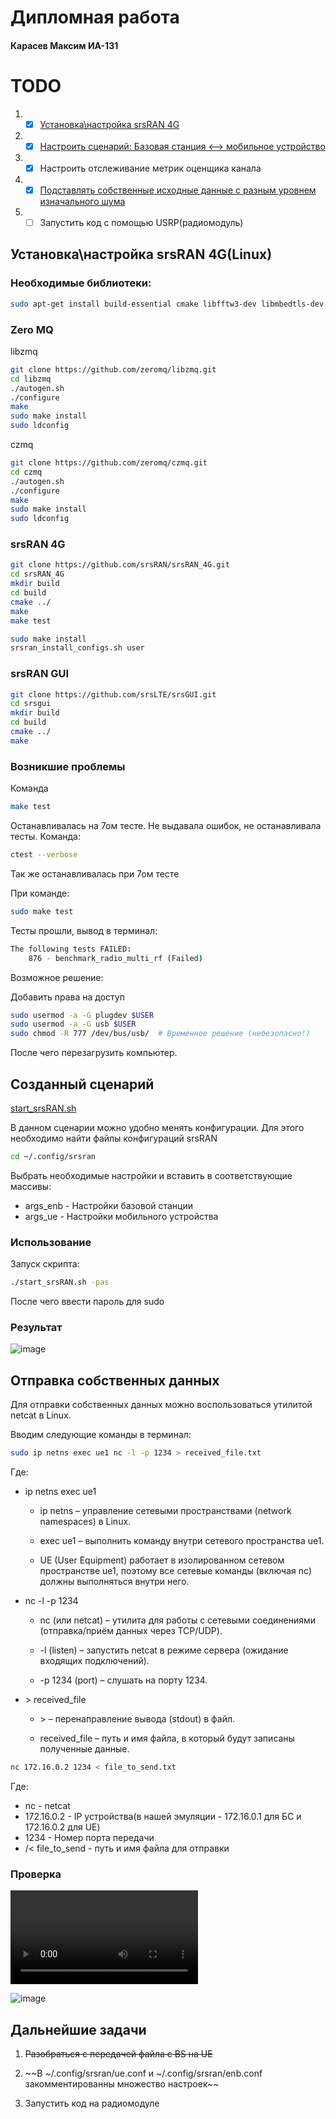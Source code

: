 # Дипломная работа
#### Карасев Максим ИА-131

# TODO

1. -[x] [Установка\настройка srsRAN 4G](#установканастройка-srsran-4glinux)
2. -[x] [Настроить сценарий: Базовая станция <--> мобильное устройство](#созданный-сценарий)
3. -[x] Настроить отслеживание метрик оценщика канала
4. -[x] [Подставлять собственные исходные данные с разным уровнем изначального шума](#отправка-собственных-данных)
5. -[ ] Запустить код с помощью USRP(радиомодуль)

## Установка\настройка srsRAN 4G(Linux)

### Необходимые библиотеки:
```Bash
sudo apt-get install build-essential cmake libfftw3-dev libmbedtls-dev libboost-program-options-dev libconfig++-dev libsctp-dev
```

### Zero MQ

libzmq

```Bash
git clone https://github.com/zeromq/libzmq.git
cd libzmq
./autogen.sh
./configure
make
sudo make install
sudo ldconfig
```

czmq

```Bash
git clone https://github.com/zeromq/czmq.git
cd czmq
./autogen.sh
./configure
make
sudo make install
sudo ldconfig
```

### srsRAN 4G
```Bash
git clone https://github.com/srsRAN/srsRAN_4G.git
cd srsRAN_4G
mkdir build
cd build
cmake ../
make
make test

sudo make install
srsran_install_configs.sh user
```
### srsRAN GUI
```Bash
git clone https://github.com/srsLTE/srsGUI.git
cd srsgui
mkdir build
cd build
cmake ../
make 
```

### Возникшие проблемы
Команда
```Bash
make test
```

Останавливалась на 7ом тесте. Не выдавала ошибок, не останавливала тесты. Команда:
```Bash
ctest --verbose
```
Так же останавливалась при 7ом тесте

При команде:
```Bash
sudo make test
```
Тесты прошли, вывод в терминал:

```Bash
The following tests FAILED:
	876 - benchmark_radio_multi_rf (Failed)
```

Возможное решение:

Добавить права на доступ
```Bash
sudo usermod -a -G plugdev $USER
sudo usermod -a -G usb $USER
sudo chmod -R 777 /dev/bus/usb/  # Временное решение (небезопасно!)
```

После чего перезагрузить компьютер.


## Созданный сценарий

[start_srsRAN.sh](/start_srsRAN.sh)

В данном сценарии можно удобно менять конфигурации. Для этого необходимо найти файлы конфигураций srsRAN

```Bash
cd ~/.config/srsran
```
Выбрать необходимые настройки и вставить в соответствующие массивы:
	
- args_enb - Настройки базовой станции
- args_ue - Настройки мобильного устройства

### Использование

Запуск скрипта:

```Bash
./start_srsRAN.sh -pas
```
После чего ввести пароль для sudo

### Результат

![image](/third_party/start_srsran.png)

## Отправка собственных данных

Для отправки собственных данных можно воспользоваться утилитой netcat в Linux.

Вводим следующие команды в терминал:

```Bash
sudo ip netns exec ue1 nc -l -p 1234 > received_file.txt
```

Где:

- ip netns exec ue1

    - ip netns – управление сетевыми пространствами (network namespaces) в Linux.

    - exec ue1 – выполнить команду внутри сетевого пространства ue1.

    - UE (User Equipment) работает в изолированном сетевом пространстве ue1, поэтому все сетевые команды (включая nc) должны выполняться внутри него.

- nc -l -p 1234

    - nc (или netcat) – утилита для работы с сетевыми соединениями (отправка/приём данных через TCP/UDP).

    - -l (listen) – запустить netcat в режиме сервера (ожидание входящих подключений).

    - -p 1234 (port) – слушать на порту 1234.

- \> received_file

    - \> – перенаправление вывода (stdout) в файл.

    - received_file – путь и имя файла, в который будут записаны полученные данные.

```Bash
nc 172.16.0.2 1234 < file_to_send.txt
```

Где:

- nc - netcat
- 172.16.0.2 - IP устройства(в нашей эмуляции - 172.16.0.1 для БС и 172.16.0.2 для UE)
- 1234 - Номер порта передачи
- /< file_to_send - путь и имя файла для отправки

### Проверка

![mov](/third_party/tx_file.mov)

![image](/third_party/check_file.jpg)



## Дальнейшие задачи

1. ~~Разобраться с передачей файла с BS на UE~~

2. ~~В ~/.config/srsran/ue.conf и ~/.config/srsran/enb.conf закомментированны множество настроек~~

3. Запустить код на радиомодуле

